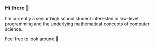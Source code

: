 ### Hi there 👋


I'm currently a senior high school student interested in low-level programming and the underlying mathematical concepts of computer science.

Feel free to look around 🙂
